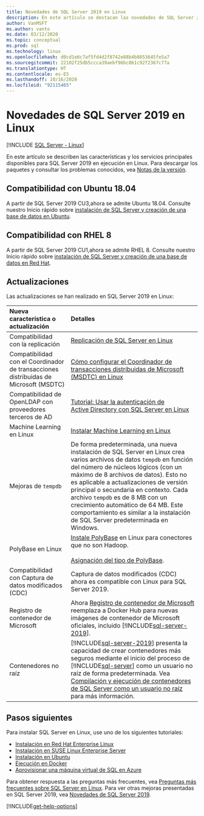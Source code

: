 ```yaml
---
title: Novedades de SQL Server 2019 en Linux
description: En este artículo se destacan las novedades de SQL Server 2019 en Linux.
author: VanMSFT
ms.author: vanto
ms.date: 03/12/2020
ms.topic: conceptual
ms.prod: sql
ms.technology: linux
ms.openlocfilehash: d0cd1e6c7af5fd4d2f8742e88b4b8853645fe5a7
ms.sourcegitcommit: 22102f25db5ccca39aebf96bc861c92f2367c77a
ms.translationtype: HT
ms.contentlocale: es-ES
ms.lasthandoff: 10/16/2020
ms.locfileid: "92115465"
---
```

# <a name="whats-new-for-sql-server-2019-on-linux"></a>Novedades de SQL Server 2019 en Linux

[!INCLUDE [SQL Server - Linux](../includes/applies-to-version/sql-linux.md)]

En este artículo se describen las características y los servicios principales disponibles para SQL Server 2019 en ejecución en Linux. Para descargar los paquetes y consultar los problemas conocidos, vea [Notas de la versión](sql-server-linux-release-notes-2019.md?view=sql-server-linux-ver15).

## <a name="ubuntu-1804-supported"></a>Compatibilidad con Ubuntu 18.04

A partir de SQL Server 2019 CU3,ahora se admite Ubuntu 18.04. Consulte nuestro Inicio rápido sobre [instalación de SQL Server y creación de una base de datos en Ubuntu](quickstart-install-connect-ubuntu.md?view=sql-server-linux-ver15).

## <a name="rhel-8-supported"></a>Compatibilidad con RHEL 8

A partir de SQL Server 2019 CU1,ahora se admite RHEL 8. Consulte nuestro Inicio rápido sobre [instalación de SQL Server y creación de una base de datos en Red Hat](quickstart-install-connect-red-hat.md?view=sql-server-linux-ver15).

## <a name="updates"></a>Actualizaciones

Las actualizaciones se han realizado en SQL Server 2019 en Linux:

| Nueva característica o actualización | Detalles |
|:-----|:-----|
|Compatibilidad con la replicación |[Replicación de SQL Server en Linux](sql-server-linux-replication.md)
|Compatibilidad con el Coordinador de transacciones distribuidas de Microsoft (MSDTC) |[Cómo configurar el Coordinador de transacciones distribuidas de Microsoft (MSDTC) en Linux](sql-server-linux-configure-msdtc.md) |
|Compatibilidad de OpenLDAP con proveedores terceros de AD |[Tutorial: Usar la autenticación de Active Directory con SQL Server en Linux](sql-server-linux-active-directory-authentication.md) |
|Machine Learning en Linux |[Instalar Machine Learning en Linux](sql-server-linux-setup-machine-learning.md) |
|Mejoras de `tempdb` | De forma predeterminada, una nueva instalación de SQL Server en Linux crea varios archivos de datos `tempdb` en función del número de núcleos lógicos (con un máximo de 8 archivos de datos). Esto no es aplicable a actualizaciones de versión principal o secundaria en contexto. Cada archivo `tempdb` es de 8 MB con un crecimiento automático de 64 MB. Este comportamiento es similar a la instalación de SQL Server predeterminada en Windows. |
| PolyBase en Linux | [Instale PolyBase](../relational-databases/polybase/polybase-linux-setup.md) en Linux para conectores que no son Hadoop.<br/><br/>[Asignación del tipo de PolyBase](../relational-databases/polybase/polybase-type-mapping.md). |
| Compatibilidad con Captura de datos modificados (CDC) | Captura de datos modificados (CDC) ahora es compatible con Linux para SQL Server 2019. |
| Registro de contenedor de Microsoft | Ahora [Registro de contenedor de Microsoft](https://azure.microsoft.com/blog/microsoft-syndicates-container-catalog/) reemplaza a Docker Hub para nuevas imágenes de contenedor de Microsoft oficiales, incluido [!INCLUDE[sql-server-2019](../includes/sssqlv15-md.md)]. |
| Contenedores no raíz | [!INCLUDE[sql-server-2019](../includes/sssqlv15-md.md)] presenta la capacidad de crear contenedores más seguros mediante el inicio del proceso de [!INCLUDE[sql-server](../includes/ssnoversion-md.md)] como un usuario no raíz de forma predeterminada. Vea [Compilación y ejecución de contenedores de SQL Server como un usuario no raíz](./sql-server-linux-docker-container-security.md#buildnonrootcontainer) para más información. |

## <a name="next-steps"></a>Pasos siguientes

Para instalar SQL Server en Linux, use uno de los siguientes tutoriales:

- [Instalación en Red Hat Enterprise Linux](quickstart-install-connect-red-hat.md?view=sql-server-linux-ver15)
- [Instalación en SUSE Linux Enterprise Server](quickstart-install-connect-suse.md?view=sql-server-linux-ver15)
- [Instalación en Ubuntu](quickstart-install-connect-ubuntu.md?view=sql-server-linux-ver15)
- [Ejecución en Docker](quickstart-install-connect-docker.md?view=sql-server-linux-ver15)
- [Aprovisionar una máquina virtual de SQL en Azure](/azure/virtual-machines/linux/sql/provision-sql-server-linux-virtual-machine?toc=/sql/toc/toc.json)

Para obtener respuesta a las preguntas más frecuentes, vea [Preguntas más frecuentes sobre SQL Server en Linux](sql-server-linux-faq.md). Para ver otras mejoras presentadas en SQL Server 2019, vea [Novedades de SQL Server 2019](../sql-server/what-s-new-in-sql-server-ver15.md?view=sql-server-ver15).

[!INCLUDE[get-help-options](../includes/paragraph-content/get-help-options.md)]